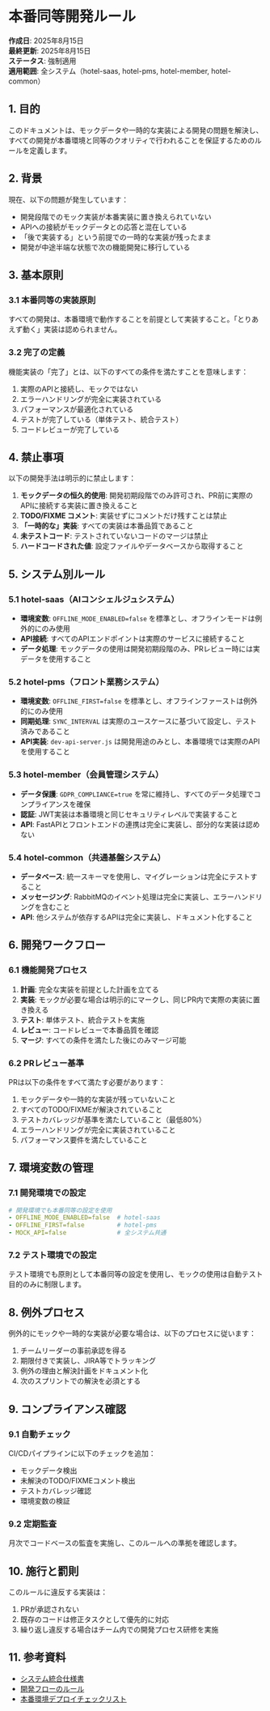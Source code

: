 # 本番同等開発ルール

**作成日**: 2025年8月15日  
**最終更新**: 2025年8月15日  
**ステータス**: 強制適用  
**適用範囲**: 全システム（hotel-saas, hotel-pms, hotel-member, hotel-common）  

## 1. 目的

このドキュメントは、モックデータや一時的な実装による開発の問題を解決し、すべての開発が本番環境と同等のクオリティで行われることを保証するためのルールを定義します。

## 2. 背景

現在、以下の問題が発生しています：

- 開発段階でのモック実装が本番実装に置き換えられていない
- APIへの接続がモックデータとの応答と混在している
- 「後で実装する」という前提での一時的な実装が残ったまま
- 開発が中途半端な状態で次の機能開発に移行している

## 3. 基本原則

### 3.1 本番同等の実装原則

すべての開発は、本番環境で動作することを前提として実装すること。「とりあえず動く」実装は認められません。

### 3.2 完了の定義

機能実装の「完了」とは、以下のすべての条件を満たすことを意味します：

1. 実際のAPIと接続し、モックではない
2. エラーハンドリングが完全に実装されている
3. パフォーマンスが最適化されている
4. テストが完了している（単体テスト、統合テスト）
5. コードレビューが完了している

## 4. 禁止事項

以下の開発手法は明示的に禁止します：

1. **モックデータの恒久的使用**: 開発初期段階でのみ許可され、PR前に実際のAPIに接続する実装に置き換えること
2. **TODO/FIXME コメント**: 実装せずにコメントだけ残すことは禁止
3. **「一時的な」実装**: すべての実装は本番品質であること
4. **未テストコード**: テストされていないコードのマージは禁止
5. **ハードコードされた値**: 設定ファイルやデータベースから取得すること

## 5. システム別ルール

### 5.1 hotel-saas（AIコンシェルジュシステム）

- **環境変数**: `OFFLINE_MODE_ENABLED=false` を標準とし、オフラインモードは例外的にのみ使用
- **API接続**: すべてのAPIエンドポイントは実際のサービスに接続すること
- **データ処理**: モックデータの使用は開発初期段階のみ、PRレビュー時には実データを使用すること

### 5.2 hotel-pms（フロント業務システム）

- **環境変数**: `OFFLINE_FIRST=false` を標準とし、オフラインファーストは例外的にのみ使用
- **同期処理**: `SYNC_INTERVAL` は実際のユースケースに基づいて設定し、テスト済みであること
- **API実装**: `dev-api-server.js` は開発用途のみとし、本番環境では実際のAPIを使用すること

### 5.3 hotel-member（会員管理システム）

- **データ保護**: `GDPR_COMPLIANCE=true` を常に維持し、すべてのデータ処理でコンプライアンスを確保
- **認証**: JWT実装は本番環境と同じセキュリティレベルで実装すること
- **API**: FastAPIとフロントエンドの連携は完全に実装し、部分的な実装は認めない

### 5.4 hotel-common（共通基盤システム）

- **データベース**: 統一スキーマを使用し、マイグレーションは完全にテストすること
- **メッセージング**: RabbitMQのイベント処理は完全に実装し、エラーハンドリングを含むこと
- **API**: 他システムが依存するAPIは完全に実装し、ドキュメント化すること

## 6. 開発ワークフロー

### 6.1 機能開発プロセス

1. **計画**: 完全な実装を前提とした計画を立てる
2. **実装**: モックが必要な場合は明示的にマークし、同じPR内で実際の実装に置き換える
3. **テスト**: 単体テスト、統合テストを実施
4. **レビュー**: コードレビューで本番品質を確認
5. **マージ**: すべての条件を満たした後にのみマージ可能

### 6.2 PRレビュー基準

PRは以下の条件をすべて満たす必要があります：

1. モックデータや一時的な実装が残っていないこと
2. すべてのTODO/FIXMEが解決されていること
3. テストカバレッジが基準を満たしていること（最低80%）
4. エラーハンドリングが完全に実装されていること
5. パフォーマンス要件を満たしていること

## 7. 環境変数の管理

### 7.1 開発環境での設定

```yaml
# 開発環境でも本番同等の設定を使用
- OFFLINE_MODE_ENABLED=false  # hotel-saas
- OFFLINE_FIRST=false         # hotel-pms
- MOCK_API=false              # 全システム共通
```

### 7.2 テスト環境での設定

テスト環境でも原則として本番同等の設定を使用し、モックの使用は自動テスト目的のみに制限します。

## 8. 例外プロセス

例外的にモックや一時的な実装が必要な場合は、以下のプロセスに従います：

1. チームリーダーの事前承認を得る
2. 期限付きで実装し、JIRA等でトラッキング
3. 例外の理由と解決計画をドキュメント化
4. 次のスプリントでの解決を必須とする

## 9. コンプライアンス確認

### 9.1 自動チェック

CI/CDパイプラインに以下のチェックを追加：

- モックデータ検出
- 未解決のTODO/FIXMEコメント検出
- テストカバレッジ確認
- 環境変数の検証

### 9.2 定期監査

月次でコードベースの監査を実施し、このルールへの準拠を確認します。

## 10. 施行と罰則

このルールに違反する実装は：

1. PRが承認されない
2. 既存のコードは修正タスクとして優先的に対応
3. 繰り返し違反する場合はチーム内での開発プロセス研修を実施

## 11. 参考資料

- [システム統合仕様書](../integration/unify-dev-spec.md)
- [開発フローのルール](development-flow-rules.md)
- [本番環境デプロイチェックリスト](../checklists/deployment-checklist.md)
